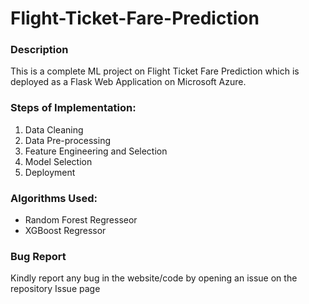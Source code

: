 # Flight-Ticket-Fare-Prediction

### Description

This is a complete ML project on Flight Ticket Fare Prediction which is deployed as a Flask Web Application on Microsoft Azure.

### Steps of Implementation:

1. Data Cleaning
2. Data Pre-processing
3. Feature Engineering and Selection
4. Model Selection
5. Deployment

### Algorithms Used:

- Random Forest Regresseor
- XGBoost Regressor

### Bug Report

Kindly report any bug in the website/code by opening an issue on the repository Issue page
